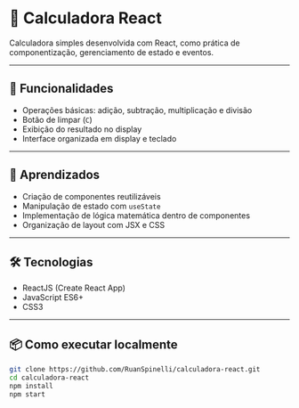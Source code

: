 # 🔢 Calculadora React

Calculadora simples desenvolvida com React, como prática de componentização, gerenciamento de estado e eventos.

---

## 🚀 Funcionalidades

- Operações básicas: adição, subtração, multiplicação e divisão
- Botão de limpar (`C`)
- Exibição do resultado no display
- Interface organizada em display e teclado

---

## 🧠 Aprendizados

- Criação de componentes reutilizáveis
- Manipulação de estado com `useState`
- Implementação de lógica matemática dentro de componentes
- Organização de layout com JSX e CSS

---

## 🛠️ Tecnologias

- ReactJS (Create React App)
- JavaScript ES6+
- CSS3

---

## 📦 Como executar localmente

```bash
git clone https://github.com/RuanSpinelli/calculadora-react.git
cd calculadora-react
npm install
npm start
